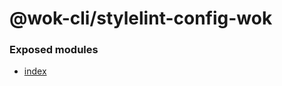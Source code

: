 # @wok-cli/stylelint-config-wok

### Exposed modules

- [index](packages/stylelint-config-wok/api/index)